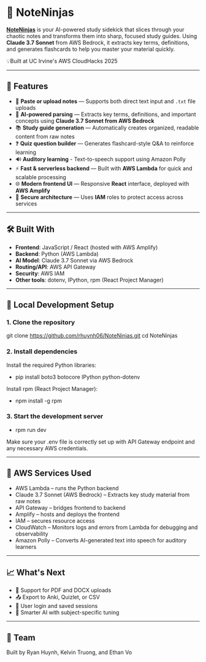 # 📘 NoteNinjas

**[NoteNinjas](https://main.d2eixjtm6fw8s3.amplifyapp.com/)** is your AI-powered study sidekick that slices through your chaotic notes and transforms them into sharp, focused study guides. Using **Claude 3.7 Sonnet** from AWS Bedrock, it extracts key terms, definitions, and generates flashcards to help you master your material quickly.

💡Built at UC Irvine's AWS CloudHacks 2025

---

## 🚀 Features

-  📝 **Paste or upload notes** — Supports both direct text input and `.txt` file uploads
- 🧠 **AI-powered parsing** — Extracts key terms, definitions, and important concepts using **Claude 3.7 Sonnet from AWS Bedrock**
- 📚 **Study guide generation** — Automatically creates organized, readable content from raw notes
- ❓ **Quiz question builder** — Generates flashcard-style Q&A to reinforce learning
- 🔊 **Auditory learning** - Text-to-speech support using Amazon Polly
- ⚡ **Fast & serverless backend** — Built with **AWS Lambda** for quick and scalable processing
- 🌐 **Modern frontend UI** — Responsive **React** interface, deployed with **AWS Amplify**
- 🔐 **Secure architecture** — Uses **IAM** roles to protect access across services

---

## 🛠️ Built With

- **Frontend**: JavaScript / React (hosted with AWS Amplify)
- **Backend**: Python (AWS Lambda)
- **AI Model**: Claude 3.7 Sonnet via AWS Bedrock
- **Routing/API**: AWS API Gateway
- **Security**: AWS IAM
- **Other tools**: dotenv, IPython, rpm (React Project Manager)

---

## 🧪 Local Development Setup

### 1. Clone the repository
git clone https://github.com/rhuynh06/NoteNinjas.git
cd NoteNinjas

### 2. Install dependencies
Install the required Python libraries:
- pip install boto3 botocore IPython python-dotenv

Install rpm (React Project Manager):
- npm install -g rpm

### 3. Start the development server
- rpm run dev

Make sure your .env file is correctly set up with API Gateway endpoint and any necessary AWS credentials.

---

## 🧩 AWS Services Used
- AWS Lambda – runs the Python backend
- Claude 3.7 Sonnet (AWS Bedrock) – Extracts key study material from raw notes
- API Gateway – bridges frontend to backend
- Amplify – hosts and deploys the frontend
- IAM – secures resource access
- CloudWatch – Monitors logs and errors from Lambda for debugging and observability
- Amazon Polly – Converts AI-generated text into speech for auditory learners

---

## 📈 What's Next
- 📄 Support for PDF and DOCX uploads
- 📤 Export to Anki, Quizlet, or CSV
- 🔐 User login and saved sessions
- 🧠 Smarter AI with subject-specific tuning

---

## 🤝 Team
Built by Ryan Huynh, Kelvin Truong, and Ethan Vo
